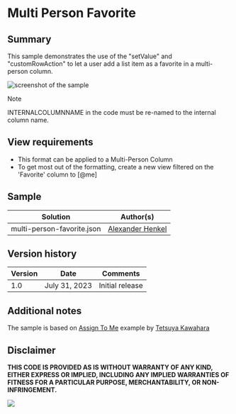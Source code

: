# Multi Person Favorite

## Summary
This sample demonstrates the use of the "setValue" and "customRowAction" to let a user add a list item as a favorite in a multi-person column.

![screenshot of the sample](assets/screenshot.png)

> [!NOTE]  
> INTERNALCOLUMNNAME in the code must be re-named to the internal column name.

## View requirements

- This format can be applied to a Multi-Person Column
- To get most out of the formatting, create a new view filtered on the 'Favorite' column to [@me]

## Sample

Solution|Author(s)
--------|---------
multi-person-favorite.json | [Alexander Henkel](https://github.com/numsegarn)

## Version history

Version |Date         |Comments
--------|-------------|--------
1.0     |July 31, 2023 |Initial release

## Additional notes

The sample is based on [Assign To Me](https://github.com/pnp/List-Formatting/tree/master/column-samples/person-assign-to-me) example by [Tetsuya Kawahara](https://github.com/tecchan1107)

## Disclaimer

**THIS CODE IS PROVIDED AS IS WITHOUT WARRANTY OF ANY KIND, EITHER EXPRESS OR IMPLIED, INCLUDING ANY IMPLIED WARRANTIES OF FITNESS FOR A PARTICULAR PURPOSE, MERCHANTABILITY, OR NON-INFRINGEMENT.**

<img src="https://pnptelemetry.azurewebsites.net/list-formatting/column-samples/multi-person-favorite" />
